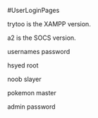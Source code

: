 #UserLoginPages

trytoo is the XAMPP version.

a2 is the SOCS version.

usernames 		  password

hsyed				root

noob				slayer

pokemon			    master

admin				password
